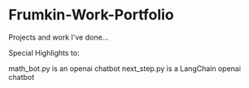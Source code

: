 # Frumkin-Work-Portfolio
Projects and work I've done...

Special Highlights to:

math_bot.py is an openai chatbot
next_step.py is a LangChain openai chatbot

